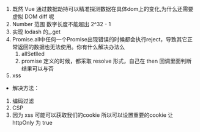 1. 既然 Vue 通过数据劫持可以精准探测数据在具体dom上的变化,为什么还需要虚拟 DOM diff 呢
2. Number 范围
    数字长度不能超出 2^32 - 1
3. 实现 lodash 的_.get
4. Promise.all中任何一个Promise出现错误的时候都会执行reject，导致其它正常返回的数据也无法使用。你有什么解决办法么
    1. allSetlled
    1. promise 定义的时候，都采取 resolve 形式，自己在 then 回调里面判断结果可以与否
5. xss
- 解决方法：
1. 编码过滤
2. CSP
3. 因为 xss 可能可以获取我们的cookie 所以可以设置重要的cookie 让 httpOnly 为 true

